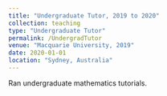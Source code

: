```yaml
---
title: "Undergraduate Tutor, 2019 to 2020"
collection: teaching
type: "Undergraduate Tutor"
permalink: /UndergradTutor
venue: "Macquarie University, 2019"
date: 2020-01-01
location: "Sydney, Australia"
---
```


Ran undergraduate mathematics tutorials.
